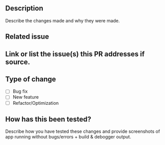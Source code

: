 ## Description

Describe the changes made and why they were made.

## Related issue

Link or list the issue(s) this PR addresses if source.
- 

## Type of change

- [ ] Bug fix
- [ ] New feature
- [ ] Refactor/Optimization

## How has this been tested?

Describe how you have tested these changes and provide screenshots of app running without bugs/errors + build & debogger output.
